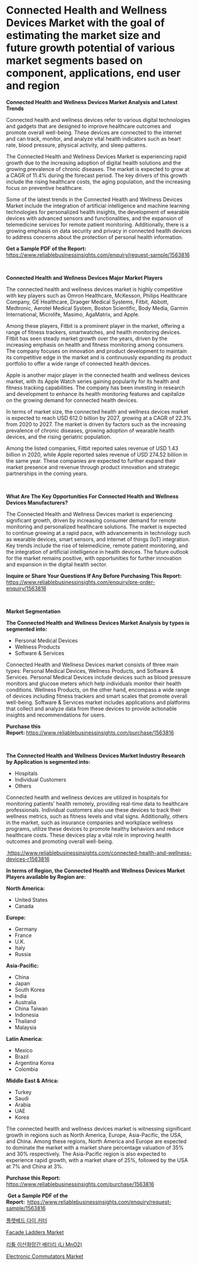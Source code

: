 <p><h1>Connected Health and Wellness Devices Market with the goal of estimating the market size and future growth potential of various market segments based on component, applications, end user and region</h1></p><p><strong>Connected Health and Wellness Devices Market Analysis and Latest Trends</strong></p>
<p><p>Connected health and wellness devices refer to various digital technologies and gadgets that are designed to improve healthcare outcomes and promote overall well-being. These devices are connected to the internet and can track, monitor, and analyze vital health indicators such as heart rate, blood pressure, physical activity, and sleep patterns.</p><p>The Connected Health and Wellness Devices Market is experiencing rapid growth due to the increasing adoption of digital health solutions and the growing prevalence of chronic diseases. The market is expected to grow at a CAGR of 11.4% during the forecast period. The key drivers of this growth include the rising healthcare costs, the aging population, and the increasing focus on preventive healthcare.</p><p>Some of the latest trends in the Connected Health and Wellness Devices Market include the integration of artificial intelligence and machine learning technologies for personalized health insights, the development of wearable devices with advanced sensors and functionalities, and the expansion of telemedicine services for remote patient monitoring. Additionally, there is a growing emphasis on data security and privacy in connected health devices to address concerns about the protection of personal health information.</p></p>
<p><strong>Get a Sample PDF of the Report:&nbsp;</strong> <a href="https://www.reliablebusinessinsights.com/enquiry/request-sample/1563816">https://www.reliablebusinessinsights.com/enquiry/request-sample/1563816</a></p>
<p>&nbsp;</p>
<p><strong>Connected Health and Wellness Devices Major Market Players</strong></p>
<p><p>The connected health and wellness devices market is highly competitive with key players such as Omron Healthcare, McKesson, Philips Healthcare Company, GE Healthcare, Draeger Medical Systems, Fitbit, Abbott, Medtronic, Aerotel Medical System, Boston Scientific, Body Media, Garmin International, Microlife, Masimo, AgaMatrix, and Apple.</p><p>Among these players, Fitbit is a prominent player in the market, offering a range of fitness trackers, smartwatches, and health monitoring devices. Fitbit has seen steady market growth over the years, driven by the increasing emphasis on health and fitness monitoring among consumers. The company focuses on innovation and product development to maintain its competitive edge in the market and is continuously expanding its product portfolio to offer a wide range of connected health devices.</p><p>Apple is another major player in the connected health and wellness devices market, with its Apple Watch series gaining popularity for its health and fitness tracking capabilities. The company has been investing in research and development to enhance its health monitoring features and capitalize on the growing demand for connected health devices.</p><p>In terms of market size, the connected health and wellness devices market is expected to reach USD 612.0 billion by 2027, growing at a CAGR of 22.3% from 2020 to 2027. The market is driven by factors such as the increasing prevalence of chronic diseases, growing adoption of wearable health devices, and the rising geriatric population.</p><p>Among the listed companies, Fitbit reported sales revenue of USD 1.43 billion in 2020, while Apple reported sales revenue of USD 274.52 billion in the same year. These companies are expected to further expand their market presence and revenue through product innovation and strategic partnerships in the coming years.</p></p>
<p>&nbsp;</p>
<p><strong>What Are The Key Opportunities For Connected Health and Wellness Devices Manufacturers?</strong></p>
<p><p>The Connected Health and Wellness Devices market is experiencing significant growth, driven by increasing consumer demand for remote monitoring and personalized healthcare solutions. The market is expected to continue growing at a rapid pace, with advancements in technology such as wearable devices, smart sensors, and internet of things (IoT) integration. Key trends include the rise of telemedicine, remote patient monitoring, and the integration of artificial intelligence in health devices. The future outlook for the market remains positive, with opportunities for further innovation and expansion in the digital health sector.</p></p>
<p><strong>Inquire or Share Your Questions If Any Before Purchasing This Report:</strong> <a href="https://www.reliablebusinessinsights.com/enquiry/pre-order-enquiry/1563816">https://www.reliablebusinessinsights.com/enquiry/pre-order-enquiry/1563816</a></p>
<p>&nbsp;</p>
<p><strong>Market Segmentation</strong></p>
<p><strong>The Connected Health and Wellness Devices Market Analysis by types is segmented into:</strong></p>
<p><ul><li>Personal Medical Devices</li><li>Wellness Products</li><li>Software & Services</li></ul></p>
<p><p>Connected Health and Wellness Devices market consists of three main types: Personal Medical Devices, Wellness Products, and Software & Services. Personal Medical Devices include devices such as blood pressure monitors and glucose meters which help individuals monitor their health conditions. Wellness Products, on the other hand, encompass a wide range of devices including fitness trackers and smart scales that promote overall well-being. Software & Services market includes applications and platforms that collect and analyze data from these devices to provide actionable insights and recommendations for users.</p></p>
<p><strong>Purchase this Report:&nbsp;</strong><a href="https://www.reliablebusinessinsights.com/purchase/1563816">https://www.reliablebusinessinsights.com/purchase/1563816</a></p>
<p>&nbsp;</p>
<p><strong>The Connected Health and Wellness Devices Market Industry Research by Application is segmented into:</strong></p>
<p><ul><li>Hospitals</li><li>Individual Customers</li><li>Others</li></ul></p>
<p><p>Connected health and wellness devices are utilized in hospitals for monitoring patients' health remotely, providing real-time data to healthcare professionals. Individual customers also use these devices to track their wellness metrics, such as fitness levels and vital signs. Additionally, others in the market, such as insurance companies and workplace wellness programs, utilize these devices to promote healthy behaviors and reduce healthcare costs. These devices play a vital role in improving health outcomes and promoting overall well-being.</p></p>
<p><a href="https://www.reliablebusinessinsights.com/connected-health-and-wellness-devices-r1563816">&nbsp;https://www.reliablebusinessinsights.com/connected-health-and-wellness-devices-r1563816</a></p>
<p><strong>In terms of Region, the Connected Health and Wellness Devices Market Players available by Region are:</strong></p>
<p>
    <p> <strong> North America: </strong>
        <ul>
            <li>United States</li>
            <li>Canada</li>
        </ul>
        </p> 
    <p> <strong> Europe: </strong>
        <ul>
            <li>Germany</li>
            <li>France</li>
            <li>U.K.</li>
            <li>Italy</li>
            <li>Russia</li>
        </ul>
        </p> 
    <p> <strong> Asia-Pacific: </strong>
        <ul>
            <li>China</li>
            <li>Japan</li>
            <li>South Korea</li>
            <li>India</li>
            <li>Australia</li>
            <li>China Taiwan</li>
            <li>Indonesia</li>
            <li>Thailand</li>
            <li>Malaysia</li>
        </ul>
        </p> 
    <p> <strong> Latin America: </strong>
        <ul>
            <li>Mexico</li>
            <li>Brazil</li>
            <li>Argentina Korea</li>
            <li>Colombia</li>
        </ul>
        </p> 
    <p> <strong> Middle East & Africa: </strong>
        <ul>
            <li>Turkey</li>
            <li>Saudi</li>
            <li>Arabia</li>
            <li>UAE</li>
            <li>Korea</li>
        </ul>
    </p>
    </p>
<p><p>The connected health and wellness devices market is witnessing significant growth in regions such as North America, Europe, Asia-Pacific, the USA, and China. Among these regions, North America and Europe are expected to dominate the market with a market share percentage valuation of 35% and 30% respectively. The Asia-Pacific region is also expected to experience rapid growth, with a market share of 25%, followed by the USA at 7% and China at 3%.</p></p>
<p><strong>Purchase this Report: </strong><a href="https://www.reliablebusinessinsights.com/purchase/1563816">https://www.reliablebusinessinsights.com/purchase/1563816</a></p>
<p>&nbsp;<strong>Get a Sample PDF of the Report:&nbsp;&nbsp;</strong><a href="https://www.reliablebusinessinsights.com/enquiry/request-sample/1563816">https://www.reliablebusinessinsights.com/enquiry/request-sample/1563816</a></p>
<p><strong></strong></p>
<p><p><a href="https://github.com/airdroplover110/Market-Research-Report-List-1/blob/main/8635453180466.md">플랫베드 다이 커터</a></p><p><a href="https://github.com/kmtkihkn89/Market-Research-Report-List-1/blob/main/facade-ladders-market.md">Facade Ladders Market</a></p><p><a href="https://github.com/AnthonyWratten/Market-Research-Report-List-1/blob/main/9287560180467.md">리튬 이산화망간 배터리 (Li MnO2)</a></p><p><a href="https://github.com/kimjmgeh81/Market-Research-Report-List-1/blob/main/electronic-commutators-market.md">Electronic Commutators Market</a></p></p>